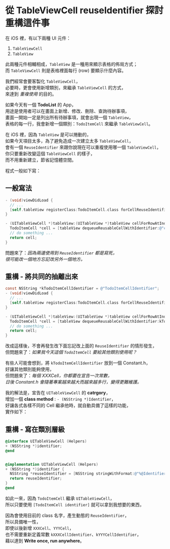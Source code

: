 # 從 TableViewCell reuseIdentifier 探討重構這件事

在 iOS 裡，有以下兩種 UI 元件：

1. `TableViewCell`
2. `TableView`


此兩種元件相輔相成，`TableView` 是一種用來顯示表格的佈局方式；  
而 `TableViewCell` 則是表格裡面每行 (row) 要顯示什麼內容。

我們經常會要客製化 `TableViewCell`，  
必要時，更會使用新增類別，來繼承 `TableViewCell` 的方式，  
來達到 *重複使用* 的目的。

如果今天有一個 **TodoList** 的 App，  
用途是使用者可以在畫面上新增、修改、刪除、查詢待辦事項，  
畫面一開始一定是列出所有待辦事項，就會出現一個 `TableView`，  
表格的每一行，我會新增一個類別：`TodoItemCell` 來繼承 `TableViewCell`。

在 iOS 裡，因為 `TableView` 是可以捲動的，  
如果今天項目太多，為了避免造成一次建立太多 `TableViewCell`，  
會有一個 `ReuseIdentifier` 來跟你說現在可以重複使用哪一個 `TableViewCell`，  
你只要重新改變這個 `TableViewCell` 的樣子，  
而不用重新建立，節省記憶體空間。


程式一般如下寫：

## 一般寫法

```objective-c
- (void)viewDidLoad {
  // ...
  [self.tableView registerClass:TodoItemCell.class forCellReuseIdentifier:@"cellId"];
}

- (UITableViewCell *)tableView:(UITableView *)tableView cellForRowAtIndexPath:(NSIndexPath *)indexPath {
  TodoItemCell *cell = [tableView dequeueReusableCellWithIdentifier:@"cellId"];
  // do something ...
  return cell;
}
```


問題來了：*因為兩邊使用到 `ReuseIdentifier` 都是寫死，*  
*很可能改一個地方忘記改另外一個地方。*

## 重構 - 將共同的抽離出來

```objective-c
const NSString *kTodoItemCellIdentifier = @"TodoItemCellIdentifier";
- (void)viewDidLoad {
  // ...
  [self.tableView registerClass:TodoItemCell.class forCellReuseIdentifier:kTodoItemCellIdentifier];
}

- (UITableViewCell *)tableView:(UITableView *)tableView cellForRowAtIndexPath:(NSIndexPath *)indexPath {
  TodoItemCell *cell = [tableView dequeueReusableCellWithIdentifier:kTodoItemCellIdentifier];
  // do something ...
  return cell;
}
```

改成這樣後，不會再發生改下面忘記改上面的 `ReuseIdentifier` 的情形發生，  
但問題來了：*如果我今天這個 `TodoItemCell` 要給其他類別使用呢？*

有些人可能會想到，將 `kTodoItemCellIdentifier` 放到一個 Constant.h，  
好讓其他類別能夠使用，  
但問題來了：*每個 XXXCell，你都要在宣告一次常數，*  
*日後 Constant.h 會隨著專案越來越大而越來越多行，變得更難維護。* 

我的解法是，宣告在 `UITableViewCell` 的 **catrgory**，  
增加一個 **class method** : `- (NSString *)Identifier`，  
好讓各式各樣不同的 Cell 繼承他時，就自動具備了這樣的功能，  
實作如下：


## 重構 - 寫在類別層級

```objective-c
@interface UITableViewCell (Helpers)
+ (NSString *)identifier;
@end


@implementation UITableViewCell (Helpers)
+ (NSString *)identifier {
  NSString *reuseIdentifier = [NSString stringWithFormat:@"%@Identifier", NSStringFromClass(self.class)];
  return reuseIdentifier;
}
@end
```

如此一來，因為 `TodoItemCell` 繼承 `UITableViewCell`，  
所以只要使用 `[TodoItemCell identifier]` 就可以拿到我想要的東西，  

因為會使用目前的 class 名字，產生動態的 `ReuseIdentifier`，  
所以具備唯一性，  
即使以後新增 `XXXCell`、`YYYCell`，  
也不需要重新定義常數 `kXXXCellIdentifier`、`kYYYCellIdentifier`，     
藉以達到 **Write once, run anywhere**。



